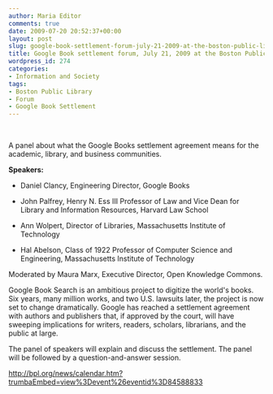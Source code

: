 ```yaml
---
author: Maria Editor
comments: true
date: 2009-07-20 20:52:37+00:00
layout: post
slug: google-book-settlement-forum-july-21-2009-at-the-boston-public-library
title: Google Book settlement forum, July 21, 2009 at the Boston Public Library
wordpress_id: 274
categories:
- Information and Society
tags:
- Boston Public Library
- Forum
- Google Book Settlement
---
```








 





A panel about what the Google Books settlement agreement means for the academic, library, and business communities.




**Speakers:**






	
  * Daniel Clancy, Engineering Director, Google Books

	
  * John Palfrey, Henry N. Ess III Professor of Law and Vice Dean for Library and Information Resources, Harvard Law School

	
  * Ann Wolpert, Director of Libraries, Massachusetts Institute of Technology

	
  * Hal Abelson, Class of 1922 Professor of Computer Science and Engineering, Massachusetts Institute of Technology


Moderated by Maura Marx, Executive Director, Open Knowledge Commons.


Google Book Search is an ambitious project to digitize the world's books. Six years, many million works, and two U.S. lawsuits later, the project is now set to change dramatically. Google has reached a settlement agreement with authors and publishers that, if approved by the court, will have sweeping implications for writers, readers, scholars, librarians, and the public at large.




The panel of speakers will explain and discuss the settlement. The panel will be followed by a question-and-answer session.






http://bpl.org/news/calendar.htm?trumbaEmbed=view%3Devent%26eventid%3D84588833

